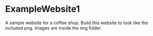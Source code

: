 # ExampleWebsite1
A sample website for a coffee shop. Build this website to look like the included png. Images are inside the img folder.
